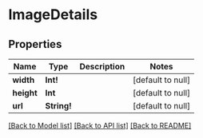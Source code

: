 # ImageDetails

## Properties
Name | Type | Description | Notes
------------ | ------------- | ------------- | -------------
**width** | **Int!** |  | [default to null]
**height** | **Int** |  | [default to null]
**url** | **String!** |  | [default to null]

[[Back to Model list]](../README.md#documentation-for-models) [[Back to API list]](../README.md#documentation-for-api-endpoints) [[Back to README]](../README.md)


